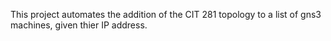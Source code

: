 This project automates the addition of the CIT 281 topology to a list of gns3 machines, given thier IP address.
